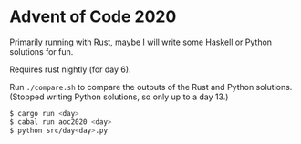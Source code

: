 # Advent of Code 2020

Primarily running with Rust, maybe I will write some Haskell or Python
solutions for fun.

Requires rust nightly (for day 6).

Run `./compare.sh` to compare the outputs of the Rust and Python solutions.
(Stopped writing Python solutions, so only up to a day 13.)

```sh
$ cargo run <day>
$ cabal run aoc2020 <day>
$ python src/day<day>.py
```
